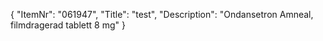 {
  "ItemNr": "061947",
  "Title": "test",
  "Description": "Ondansetron Amneal, filmdragerad tablett 8 mg"
}